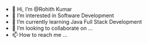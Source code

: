 - 👋 Hi, I’m @Rohith Kumar
- 👀 I’m interested in Software Development
- 🌱 I’m currently learning Java Full Stack Development
- 💞️ I’m looking to collaborate on ...
- 📫 How to reach me ...

<!---
RohithK32/RohithK32 is a ✨ special ✨ repository because its `README.md` (this file) appears on your GitHub profile.
You can click the Preview link to take a look at your changes.
--->
